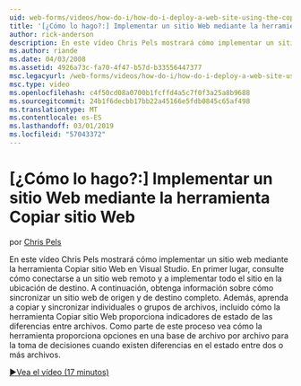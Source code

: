 ```yaml
---
uid: web-forms/videos/how-do-i/how-do-i-deploy-a-web-site-using-the-copy-web-site-tool
title: '[¿Cómo lo hago?:] Implementar un sitio Web mediante la herramienta Copiar sitio Web | Microsoft Docs'
author: rick-anderson
description: En este vídeo Chris Pels mostrará cómo implementar un sitio web mediante la herramienta Copiar sitio Web en Visual Studio. Consulte en primer lugar cómo conectarse a un sitio web remoto y...
ms.author: riande
ms.date: 04/03/2008
ms.assetid: 4926a73c-fa70-4f47-b57d-b33556447377
msc.legacyurl: /web-forms/videos/how-do-i/how-do-i-deploy-a-web-site-using-the-copy-web-site-tool
msc.type: video
ms.openlocfilehash: c4f50cd08a0700b1fcffd4a5c7f0f3a25a8b9688
ms.sourcegitcommit: 24b1f6decbb17bb22a45166e5fdb0845c65af498
ms.translationtype: MT
ms.contentlocale: es-ES
ms.lasthandoff: 03/01/2019
ms.locfileid: "57043372"
---
```

<a name="how-do-i-deploy-a-web-site-using-the-copy-web-site-tool"></a>[¿Cómo lo hago?:] Implementar un sitio Web mediante la herramienta Copiar sitio Web
====================
por [Chris Pels](https://twitter.com/chrispels)

En este vídeo Chris Pels mostrará cómo implementar un sitio web mediante la herramienta Copiar sitio Web en Visual Studio. En primer lugar, consulte cómo conectarse a un sitio web remoto y a implementar todo el sitio en la ubicación de destino. A continuación, obtenga información sobre cómo sincronizar un sitio web de origen y de destino completo. Además, aprenda a copiar y sincronizar individuales o grupos de archivos, incluido cómo la herramienta Copiar sitio Web proporciona indicadores de estado de las diferencias entre archivos. Como parte de este proceso vea cómo la herramienta proporciona opciones en una base de archivo por archivo para la toma de decisiones cuando existen diferencias en el estado entre dos o más archivos.

[&#9654;Vea el vídeo (17 minutos)](https://channel9.msdn.com/Blogs/ASP-NET-Site-Videos/how-do-i-deploy-a-web-site-using-the-copy-web-site-tool)
